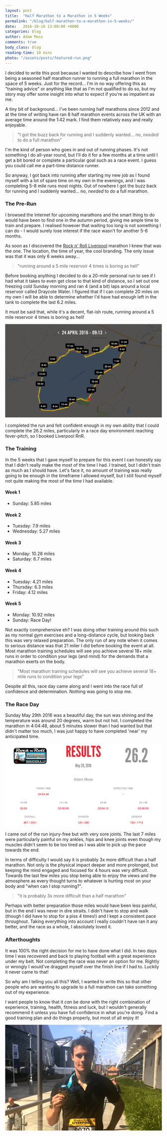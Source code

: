 ```yaml
---
layout: post
title:  "Half Marathon to a Marathon in 5 Weeks"
permalink: "/blog/half-marathon-to-a-marathon-in-5-weeks/"
date:   2016-10-16 13:00:00 +0000
categories: blog
author: Adam Moss
comments: true
body_class: blog
reading-time: 10 mins
photo: "/assets/posts/featured-run.png"
---
```


I decided to write this post because I wanted to describe how I went from being a seasoned half marathon runner to running a full marathon in the space of 5 weeks. Just for the record... I'm in no way offering this as "training advice" or anything like that as I'm not qualified to do so, but my story may offer some insight into what to expect if you're as impatient as me.

A tiny bit of background... I've been running half marathons since 2012 and at the time of writing have ran 8 half marathon events across the UK with an average time around the 1:42 mark. I find them relatively easy and really enjoyable.

> "I got the buzz back for running and I suddenly wanted... no, *needed* to do a full marathon"

I'm the kind of person who goes in and out of running phases. It's not something I do all-year round, but I'll do it for a few months at a time until I get a bit bored or complete a particular goal such as a race event. I guess you could call me a part-time distance runner.

So anyway, I got back into running after starting my new job as I found myself with a lot of spare time on my own in the evenings, and I was completing 5-8 mile runs most nights. Out of nowhere I got the buzz back for running and I suddenly wanted... no, *needed* to do a full marathon.

### The Pre-Run

I browsed the Internet for upcoming marathons and the smart thing to do would have been to find one in the autumn period, giving me ample time to train and prepare. I realised however that waiting too long is not something I can do - I would surely lose interest if the race wasn't for another 5-6 months.

As soon as I discovered the [Rock n' Roll Liverpool](http://www.runrocknroll.com/liverpool/) marathon I knew that was the one. The location, the time of year, the cool branding. The only issue was that it was only 6 weeks away...

> "running around a 5 mile reservoir 4 times is boring as hell"

Before booking anything I decided to do a 20-mile personal run to see if I had what it takes to even get close to that kind of distance, so I set out one freezing cold Sunday morning and ran 4 (and a bit) laps around a local reservoir called Draycote Water. I figured that if I can complete 20 miles on my own I will be able to determine whether I'd have had enough left in the tank to complete the last 6.2 miles.

It must be said that, while it's a decent, flat-ish route, running around a 5 mile reservoir 4 times is boring as hell!

![Draycote Water Run](/assets/posts/draycote.png)

I completed the run and felt confident enough in my own ability that I could complete the 26.2 miles, particularly in a race day environment reaching fever-pitch, so I booked Liverpool RnR.

### The Training

In the 5 weeks that I gave myself to prepare for this event I can honestly say that I didn't really make the most of the time I had. I trained, but I didn't train as much as I should have. Let's face it, no amount of training was really going to be enough in the timeframe I allowed myself, but I still found myself not quite making the most of the time I had available.

#### Week 1
- Sunday: 5.85 miles

#### Week 2
- Tuesday: 7.9 miles
- Wednesday: 5.27 miles

#### Week 3
- Monday: 10.28 miles
- Saturday: 6.7 miles

#### Week 4
- Tuesday: 4.21 miles
- Thursday: 6.3 miles
- Friday: 4.12 miles

#### Week 5
- Monday: 10.92 miles
- Sunday: Race Day!

Not exactly comprehensive eh? I was doing other training around this such as my normal gym exercises and a long-distance cycle, but looking back this was very relaxed preparation. The only run of any note when it comes to serious distance was that 21 miler I did before booking the event at all. Most marathon training schedules will see you achieve several 18+ mile runs in order to condition your legs (and mind) for the demands that a marathon exerts on the body.

> "Most marathon training schedules will see you achieve several 18+ mile runs to condition your legs"

Despite all this, race day came along and I went into the race full of confidence and determination. Nothing was going to stop me.

### The Race Day

Sunday May 29th 2016 was a beautiful day, the sun was shining and the temperature was around 20 degrees, warm but not hot. I completed the marathon in 4:04:48, about 5 minutes slower than I had wanted but that didn't matter too much, I was just happy to have completed 'near' my anticipated time.

![Marathon Results](/assets/posts/results.png)

I came out of the run injury-free but with very sore joints. The last 7 miles were particularly painful on my ankles, hips and knee joints even though my muscles didn't seem to be too tired as I was able to pick up the pace towards the end.

In terms of difficulty I would say it is probably 3x more difficult than a half marathon. Not only is the physical impact deeper and more prolonged, but keeping the mind engaged and focused for 4 hours was very difficult. Towards the last few miles you stop being able to enjoy the views and the atmosphere as every thought turns to whatever is hurting most on your body and "when can I stop running?".

> "it is probably 3x more difficult than a half marathon"

Perhaps with better preparation those miles would have been less painful, but in the end I was never in dire straits. I didn't have to stop and walk (though I did have to stop for a piss 4 times!) and I kept a consistent pace throughout. Taking everything into account I really couldn't have ran it any better, and the race as a whole, I absolutely loved it. 

### Afterthoughts

It was 100% the right decision for me to have done what I did. In two days time I was recovered and back to playing football with a great experience under my belt. Not completing the race was never an option for me. Rightly or wrongly I would've dragged myself over the finish line if I had to. Luckily it never came to that!

So why am I telling you all this? Well, I wanted to write this so that other people who are wanting to upgrade to a full marathon can take something out of my experience. 

I want people to know that it *can* be done with the right combination of experience, training, health, fitness and luck, but I wouldn't generally recommend it unless you have full confidence in what you're doing. Find a good training plan and do things properly, but most of all enjoy it!

![Finished](/assets/posts/finished.png)